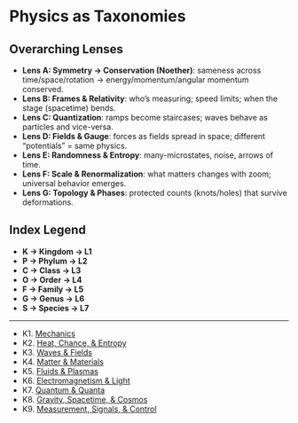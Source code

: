 # Physics as Taxonomies

## Overarching Lenses

- **Lens A: Symmetry -> Conservation (Noether)**: sameness across time/space/rotation → energy/momentum/angular momentum conserved.
- **Lens B: Frames & Relativity**: who’s measuring; speed limits; when the stage (spacetime) bends.
- **Lens C: Quantization**: ramps become staircases; waves behave as particles and vice-versa.
- **Lens D: Fields & Gauge**: forces as fields spread in space; different “potentials” = same physics.
- **Lens E: Randomness & Entropy**: many-microstates, noise, arrows of time.
- **Lens F: Scale & Renormalization**: what matters changes with zoom; universal behavior emerges.
- **Lens G: Topology & Phases**: protected counts (knots/holes) that survive deformations.

## Index Legend

- **K -> Kingdom -> L1**
- **P -> Phylum -> L2**
- **C -> Class -> L3**
- **O -> Order -> L4**
- **F -> Family -> L5**
- **G -> Genus -> L6**
- **S -> Species -> L7**

---

- K1. [Mechanics](/Taxonomies-of-Physics/K1-L1_Mechanics)
- K2. [Heat, Chance, & Entropy](/Taxonomies-of-Physics/K2-L1_Heat-Chance-&-Entropy)
- K3. [Waves & Fields](/Taxonomies-of-Physics/K3-L1_Waves-&-Fields)
- K4. [Matter & Materials](/Taxonomies-of-Physics/K4-L1_Matter-&-Materials)
- K5. [Fluids & Plasmas](/Taxonomies-of-Physics/K5-L1_Fluids-&-Plasmas)
- K6. [Electromagnetism & Light](/Taxonomies-of-Physics/K6-L1_Electromagnetism-&-Light)
- K7. [Quantum & Quanta](/Taxonomies-of-Physics/K7-L1_Quantum-&-Quanta)
- K8. [Gravity, Spacetime, & Cosmos](/Taxonomies-of-Physics/K8-L1_Gravity-Spacetime-&-Cosmos)
- K9. [Measurement, Signals, & Control](/Taxonomies-of-Physics/K9-L1_Measurement-Signals-&-Control)
